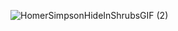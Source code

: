 
![HomerSimpsonHideInShrubsGIF (2)](https://github.com/user-attachments/assets/c1b14387-67b6-4725-a30f-dc0229adf687)

